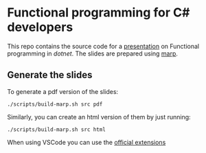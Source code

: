 # Functional programming for C# developers

This repo contains the source code for a [presentation](src/main.md) on Functional programming in _dotnet_.
The slides are prepared using [marp](https://marp.app/).

## Generate the slides

To generate a pdf version of the slides:
```shell
./scripts/build-marp.sh src pdf
```

Similarly, you can create an html version of them by just running:
```shell
./scripts/build-marp.sh src html
```

When using VSCode you can use the [official extensions](https://marketplace.visualstudio.com/items?itemName=marp-team.marp-vscode)